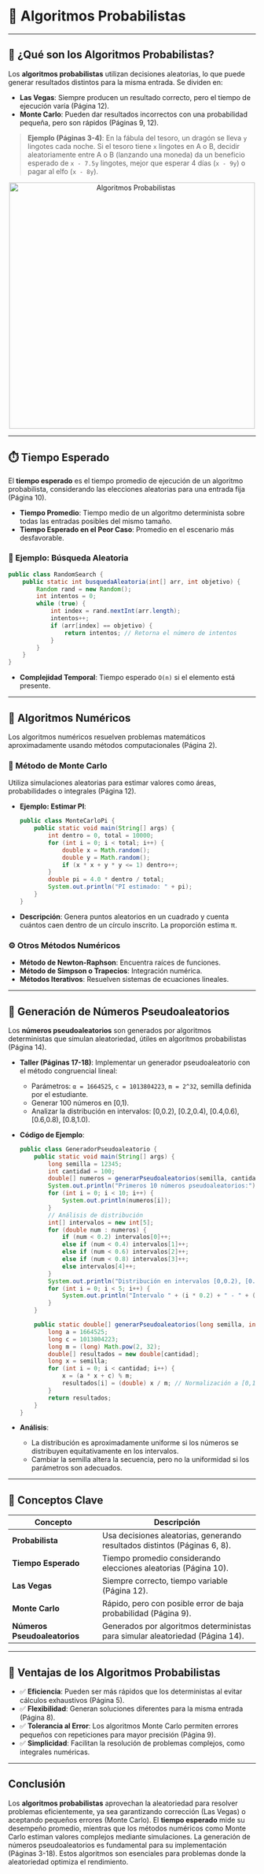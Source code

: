 # 🔢 Algoritmos Probabilistas

---

## 🧩 ¿Qué son los Algoritmos Probabilistas?
Los **algoritmos probabilistas** utilizan decisiones aleatorias, lo que puede generar resultados distintos para la misma entrada. Se dividen en:

- **Las Vegas**: Siempre producen un resultado correcto, pero el tiempo de ejecución varía (Página 12).
- **Monte Carlo**: Pueden dar resultados incorrectos con una probabilidad pequeña, pero son rápidos (Páginas 9, 12).

> **Ejemplo (Páginas 3-4)**: En la fábula del tesoro, un dragón se lleva `y` lingotes cada noche. Si el tesoro tiene `x` lingotes en A o B, decidir aleatoriamente entre A o B (lanzando una moneda) da un beneficio esperado de `x - 7.5y` lingotes, mejor que esperar 4 días (`x - 9y`) o pagar al elfo (`x - 8y`).

<p align="center">
  <img src="https://img.youtube.com/vi/sU4UMh_W8W8/maxresdefault.jpg" alt="Algoritmos Probabilistas" width="500" />
</p>

---

## ⏱️ Tiempo Esperado
El **tiempo esperado** es el tiempo promedio de ejecución de un algoritmo probabilista, considerando las elecciones aleatorias para una entrada fija (Página 10).

- **Tiempo Promedio**: Tiempo medio de un algoritmo determinista sobre todas las entradas posibles del mismo tamaño.
- **Tiempo Esperado en el Peor Caso**: Promedio en el escenario más desfavorable.

### 📌 Ejemplo: Búsqueda Aleatoria
```java
public class RandomSearch {
    public static int busquedaAleatoria(int[] arr, int objetivo) {
        Random rand = new Random();
        int intentos = 0;
        while (true) {
            int index = rand.nextInt(arr.length);
            intentos++;
            if (arr[index] == objetivo) {
                return intentos; // Retorna el número de intentos
            }
        }
    }
}
```

- **Complejidad Temporal**: Tiempo esperado `O(n)` si el elemento está presente.

---

## 📐 Algoritmos Numéricos
Los algoritmos numéricos resuelven problemas matemáticos aproximadamente usando métodos computacionales (Página 2).

### 🧮 Método de Monte Carlo
Utiliza simulaciones aleatorias para estimar valores como áreas, probabilidades o integrales (Página 12).

- **Ejemplo: Estimar PI**:
  ```java
  public class MonteCarloPi {
      public static void main(String[] args) {
          int dentro = 0, total = 10000;
          for (int i = 0; i < total; i++) {
              double x = Math.random();
              double y = Math.random();
              if (x * x + y * y <= 1) dentro++;
          }
          double pi = 4.0 * dentro / total;
          System.out.println("PI estimado: " + pi);
      }
  }
  ```

- **Descripción**: Genera puntos aleatorios en un cuadrado y cuenta cuántos caen dentro de un círculo inscrito. La proporción estima π.

### ⚙️ Otros Métodos Numéricos
- **Método de Newton-Raphson**: Encuentra raíces de funciones.
- **Método de Simpson o Trapecios**: Integración numérica.
- **Métodos Iterativos**: Resuelven sistemas de ecuaciones lineales.

---

## 🧪 Generación de Números Pseudoaleatorios
Los **números pseudoaleatorios** son generados por algoritmos deterministas que simulan aleatoriedad, útiles en algoritmos probabilistas (Página 14).

- **Taller (Páginas 17-18)**: Implementar un generador pseudoaleatorio con el método congruencial lineal:
  - Parámetros: `α = 1664525`, `c = 1013804223`, `m = 2^32`, semilla definida por el estudiante.
  - Generar 100 números en [0,1).
  - Analizar la distribución en intervalos: [0,0.2), [0.2,0.4), [0.4,0.6), [0.6,0.8), [0.8,1.0).

- **Código de Ejemplo**:
  ```java
  public class GeneradorPseudoaleatorio {
      public static void main(String[] args) {
          long semilla = 12345;
          int cantidad = 100;
          double[] numeros = generarPseudoaleatorios(semilla, cantidad);
          System.out.println("Primeros 10 números pseudoaleatorios:");
          for (int i = 0; i < 10; i++) {
              System.out.println(numeros[i]);
          }
          // Análisis de distribución
          int[] intervalos = new int[5];
          for (double num : numeros) {
              if (num < 0.2) intervalos[0]++;
              else if (num < 0.4) intervalos[1]++;
              else if (num < 0.6) intervalos[2]++;
              else if (num < 0.8) intervalos[3]++;
              else intervalos[4]++;
          }
          System.out.println("Distribución en intervalos [0,0.2), [0.2,0.4), [0.4,0.6), [0.6,0.8), [0.8,1.0):");
          for (int i = 0; i < 5; i++) {
              System.out.println("Intervalo " + (i * 0.2) + " - " + ((i + 1) * 0.2) + ": " + intervalos[i]);
          }
      }

      public static double[] generarPseudoaleatorios(long semilla, int cantidad) {
          long a = 1664525;
          long c = 1013804223;
          long m = (long) Math.pow(2, 32);
          double[] resultados = new double[cantidad];
          long x = semilla;
          for (int i = 0; i < cantidad; i++) {
              x = (a * x + c) % m;
              resultados[i] = (double) x / m; // Normalización a [0,1)
          }
          return resultados;
      }
  }
  ```

- **Análisis**:
  - La distribución es aproximadamente uniforme si los números se distribuyen equitativamente en los intervalos.
  - Cambiar la semilla altera la secuencia, pero no la uniformidad si los parámetros son adecuados.

---

## 🧠 Conceptos Clave
| Concepto             | Descripción                                                  |
|----------------------|--------------------------------------------------------------|
| **Probabilista**     | Usa decisiones aleatorias, generando resultados distintos (Páginas 6, 8). |
| **Tiempo Esperado**  | Tiempo promedio considerando elecciones aleatorias (Página 10). |
| **Las Vegas**        | Siempre correcto, tiempo variable (Página 12).                |
| **Monte Carlo**      | Rápido, pero con posible error de baja probabilidad (Página 9). |
| **Números Pseudoaleatorios** | Generados por algoritmos deterministas para simular aleatoriedad (Página 14). |

---

## 🌈 Ventajas de los Algoritmos Probabilistas
- ✅ **Eficiencia**: Pueden ser más rápidos que los deterministas al evitar cálculos exhaustivos (Página 5).
- ✅ **Flexibilidad**: Generan soluciones diferentes para la misma entrada (Página 8).
- ✅ **Tolerancia al Error**: Los algoritmos Monte Carlo permiten errores pequeños con repeticiones para mayor precisión (Página 9).
- ✅ **Simplicidad**: Facilitan la resolución de problemas complejos, como integrales numéricas.

---

## Conclusión
Los **algoritmos probabilistas** aprovechan la aleatoriedad para resolver problemas eficientemente, ya sea garantizando corrección (Las Vegas) o aceptando pequeños errores (Monte Carlo). El **tiempo esperado** mide su desempeño promedio, mientras que los métodos numéricos como Monte Carlo estiman valores complejos mediante simulaciones. La generación de números pseudoaleatorios es fundamental para su implementación (Páginas 3-18). Estos algoritmos son esenciales para problemas donde la aleatoriedad optimiza el rendimiento.

